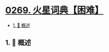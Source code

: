 # [0269. 火星词典【困难】](https://github.com/Tdahuyou/TNotes.leetcode/tree/main/notes/0269.%20%E7%81%AB%E6%98%9F%E8%AF%8D%E5%85%B8%E3%80%90%E5%9B%B0%E9%9A%BE%E3%80%91)

<!-- region:toc -->

- [1. 📝 概述](#1--概述)

<!-- endregion:toc -->

## 1. 📝 概述
